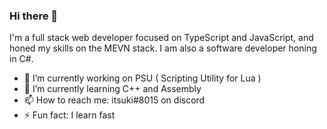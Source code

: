 ### Hi there 👋
I'm a full stack web developer focused on TypeScript and
JavaScript, and honed my skills on the MEVN stack.
I am also a software developer honing in C#.

- 🔭 I’m currently working on PSU ( Scripting Utility for Lua )
- 🌱 I’m currently learning C++ and Assembly
- 📫 How to reach me: itsuki#8015 on discord
- ⚡ Fun fact: I learn fast

